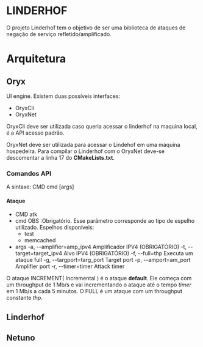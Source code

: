 # LINDERHOF  
  
O projeto Linderhof tem o objetivo de ser uma biblioteca de ataques de negação de serviço refletido/amplificado.  
  
  
# Arquitetura

## Oryx
UI engine.
Existem duas possíveis interfaces:

 - OryxCli
 - OryxNet

OryxCli deve ser utilizada caso queria acessar o linderhof na maquina local, é a API acesso padrão. 

OryxNet deve ser utilizada para acessar o Lindehof em uma máquina hospedeira. Para compilar o Linderhof com o OryxNet deve-se descomentar a linha 17 do **CMakeLists.txt**.

### Comandos API
A sintaxe:
CMD cmd [args]

#### Ataque
- CMD 
atk
- cmd
OBS :Obrigatório. Esse parâmetro corresponde ao tipo de espelho utilizado. 
Espelhos disponíveis:
	- test 	
	- memcached
- args
   -a, --amplifier=amp_ipv4   Amplificador IPV4 (OBRIGATÓRIO)
   -t, --target=target_ipv4   Alvo IPV4 (OBRIGATÓRIO)
  -f, --full=thp Executa um ataque full
  -g, --targport=targ_port   Target port
  -p, --amport=am_port       Amplifier port
  -r, --timer=timer          Attack timer

O ataque INCREMENT( Incremental ) é o ataque **default**. Ele começa com um throughput de 1 Mb/s e vai incrementando o ataque até o tempo *timer* em 1 Mb/s a cada 5 minutos. O FULL é um ataque com um throughput constante *thp*.
  





## Linderhof

## Netuno
<!--stackedit_data:
eyJoaXN0b3J5IjpbLTIwMzM5NDU0OTAsLTE0NzU1OTU2NjcsLT
QwOTI2MzY0NiwxNzA0NzExODE0LDcxNjI2Mzk0OCwtMTcwNzM0
NTUzNCw1MjIwMTM4MjgsLTk5MzIyNDU4Nl19
-->